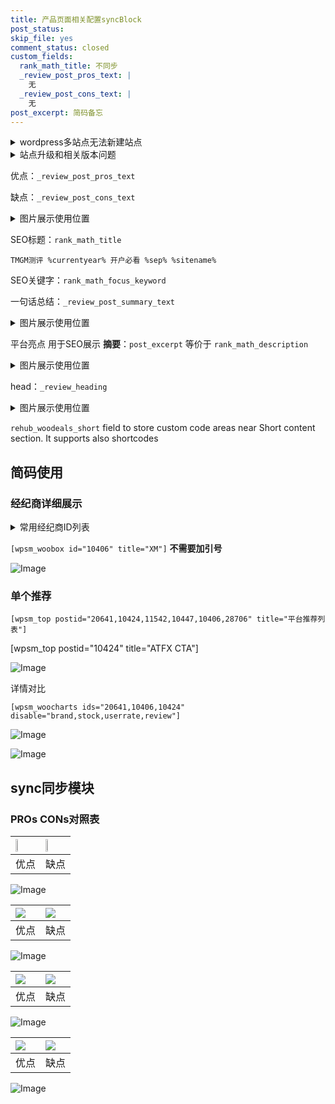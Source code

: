 ```yaml
---
title: 产品页面相关配置syncBlock
post_status: 
skip_file: yes
comment_status: closed
custom_fields:
  rank_math_title: 不同步
  _review_post_pros_text: |
    无
  _review_post_cons_text: |
    无
post_excerpt: 简码备忘
---
```

<details><summary>wordpress多站点无法新建站点</summary>

<li>和报错需要清理cookies一样的原因</li>
<li>wp-config.php里面<code>define( 'SUBDOMAIN_INSTALL', false );//子域名安装</code></li>
<li>新建子站点是用<code>define( 'SUBDOMAIN_INSTALL', true);//子域名安装</code> 完成以后，改成<code>false</code></li>
</details>

<details><summary>站点升级和相关版本问题</summary>

<p>wordpress：5.9.9
woocommerce：7.5.1
出现问题的地方：主题选项里面>><strong>Product layout >>compact style</strong></p>
<p>如何出现没有用过的字段 导致无法保存。先导出配置 然后进行修改，后面再次恢复即可。</p>
<p>出现部分字段无法显示时，需要返回默认布局后，对产品进行保存就好了。</p>
<p></p>
</details>

优点：`_review_post_pros_text`

缺点：`_review_post_cons_text`

<details><summary>图片展示使用位置</summary>

<img src="https://prod-files-secure.s3.us-west-2.amazonaws.com/39ed1227-6d7d-4570-be36-9ccd4a2c4241/f51d3d83-55d4-4bdf-9604-f37ec77ab556/Untitled.png?X-Amz-Algorithm=AWS4-HMAC-SHA256&X-Amz-Content-Sha256=UNSIGNED-PAYLOAD&X-Amz-Credential=ASIAZI2LB466VRHKF7IG%2F20250224%2Fus-west-2%2Fs3%2Faws4_request&X-Amz-Date=20250224T165520Z&X-Amz-Expires=3600&X-Amz-Security-Token=IQoJb3JpZ2luX2VjEPn%2F%2F%2F%2F%2F%2F%2F%2F%2F%2FwEaCXVzLXdlc3QtMiJIMEYCIQCA6MXTjDco5ROA0O%2FgEXffjg2JAF94M1f4xdxTzRde5QIhAKM%2FLtfTcPea9o%2FZZXHn8nscJw0wbb8HYd7A9KfUfhFwKv8DCDIQABoMNjM3NDIzMTgzODA1Igz2EyPDqbVsIFPO3scq3AML%2BEE9HalOX0XrdMlzcfFJE8JvwuTU3s4P6%2BgeOMYkFELK1zsdMzL8SLplillzb58ghNvHGpg5nQkGzZS0X2mej14PmyxGyhDv7zeb8%2FwWxNM6w0Kg4UevbC7nuVIlcVCrlky66UFufn2c%2BZO%2BjuLRLoD7mAXbibPqsCTNqIKi8UPKMAmRl42AtEYK%2BB9SkCuuQhZiLYEl6GzgRc9FlvLkvRZP9kJkGoOn1t7bT9RvL76CoNk53ztFf9wvh3P68BuoQCAYHYpkE5K9XCrHf45ZbH%2BUSnbLnmQSij%2FvwpETCdtnFyKa0hNOofTPnzdo1wIjD8xmgml%2FbkdghcjeAzCZmzljqi4cd58OhiWCb5Ox3Z7dm9gvh6cW1WaFlDH4EQilWXO%2B%2FqaeBjv1%2BrDsbAocypGADc7X7n7E3hgLRrkOeXVKUAyhorT%2BGOPcVE8Lk1VWawT7ND6Gy5k5lAJON02WXsqLo%2BTiaBLZ1B3st0uE2KbEl4vNY6jfh6kruHLJxSfRxL9gH%2BiHMm2bN9As0i7QlOYgqMyHJYJSsYloD31EUwjSfysWkHH6lk9RhNGtt3q2fZbm4COWgUMdImIQSwzFQ%2B3Dpsjefys1MfJ7jRsPZgipuqHD0%2F9joRDPLDDwuvK9BjqkAVsn5eYGgvNdhPhrog63dVY7E3LZcJveh%2BZJ35hqDrESUYeISkyxJ2BfBElEUEXmPjbt2ufIURaKgx8TEF%2FJM5FfExQ2kUjxkwKm4AjqS42NMKXlRGxdJz9%2FKc3LKc5MAnPkLv24TJfAZ3YssJNKMhqG15qDp7DoRioDnYkm38vb1ew6UtQUXZtZ6GFkOcdI92zpuYrb0qjlTIbOJovzzPNkV0mm&X-Amz-Signature=5c4d70640cba6794fd94582069174d136db96b83f9a3b6bf6498772cb5b19aae&X-Amz-SignedHeaders=host&x-id=GetObject" alt="Image">
</details>

SEO标题：`rank_math_title`

`TMGM测评 %currentyear% 开户必看 %sep% %sitename%`

SEO关键字：`rank_math_focus_keyword`

一句话总结：`_review_post_summary_text`

<details><summary>图片展示使用位置</summary>

<img src="https://prod-files-secure.s3.us-west-2.amazonaws.com/39ed1227-6d7d-4570-be36-9ccd4a2c4241/4b96a922-296c-4f4e-8630-d1c870cbce01/Untitled.png?X-Amz-Algorithm=AWS4-HMAC-SHA256&X-Amz-Content-Sha256=UNSIGNED-PAYLOAD&X-Amz-Credential=ASIAZI2LB466WBA3JEKD%2F20250224%2Fus-west-2%2Fs3%2Faws4_request&X-Amz-Date=20250224T165520Z&X-Amz-Expires=3600&X-Amz-Security-Token=IQoJb3JpZ2luX2VjEPn%2F%2F%2F%2F%2F%2F%2F%2F%2F%2FwEaCXVzLXdlc3QtMiJGMEQCIAROOdv27LV%2FpE9M%2BbPw%2B9zSmxXUJnUvvYZ%2FA4Qb2uN0AiAu9%2BWLK5D4rojcpqzr7oQ54c%2B4gEQq7dN0IPPZRwHXBSr%2FAwgxEAAaDDYzNzQyMzE4MzgwNSIMA6e9MGk01fFkA73fKtwDAENmsXbmBdAjfXRCbqRPezS0riCH8TGLT2JLR16Qi3udE%2BnDxHHIqu5E94J4HQr2sX9h0B15p%2F900RiuBK9YPesn8WqJC3%2FPjVeC9MJ5rn3wJJj4Y9KoMQ%2ByIZPM0nKMW%2B%2FSHTyxTjQzt9nlJlmlc5RT9eKcHcxZEBgsSMrE86IYtzm980n2XbE%2FnD0AVZPjA0gfBXF58mb7gjkvrFdn0Z%2Fba9Knb8VWfuAjR6NNbh0yoM9SSeRdXy37B17irJeF2WWn2Qo49XZRL9ZVsLANxd58zzEHhpW3kgpz4s3bdaLVRqSuZFTqBVGCBiKXAuVshQPZDr58eMhkLpZfhc%2BosweG%2FF0m%2BYDYcka65mr05IW8m9KVfnLysKcslxLZTyZgiw8baEUd6M3zqf7IKbBUr7hX%2FipfurBoiyBud0TC%2FFfCPjMHNalfW3loBj80IUR67XL1XqJcBz5x7MXxNqGp9siKj00XXLvJQq7KILpyPhltgITYaD3JhF2%2FTFuZDV60tWs%2F2zwbQkrPgSwBW3LnLgYpQ6%2FpTdVl%2B7rPyP5aRQQKTEzgkNiw8kH9N0DHqDZZ46Z3W8q%2F3RZr0GRFzoVUCeAdV%2B%2BL%2F6uclvn6YH88lAm1IQ%2FzNs2M0hQhZ1EwybvyvQY6pgFJ193faaIJgODSz4E1enSm6i9GoOwJDW2%2F3cxZQI6kmtHAKJf38WsTSmKyOK10DEbKpUoy91iuO8NM7xp6Fj7A3RHJWbzDL2QYMy7Z5XPZdiZ8IOuqH2K20SOwYgufD0%2BFN2S7T0FAb62A6sxA5JmU5N7B0EFPNY2yBcrBuAqqvU3BjgFLB7y0qXm%2BFheKcctzVePadzoz1eRfLbxDfZdd46DN4zAZ&X-Amz-Signature=79af76413510ab88cd9acbd54c3144295426d65d95130c3170eb69506b751156&X-Amz-SignedHeaders=host&x-id=GetObject" alt="Image">
</details>

平台亮点 用于SEO展示 **摘要**：`post_excerpt`  等价于 `rank_math_description`

<details><summary>图片展示使用位置</summary>

<img src="https://prod-files-secure.s3.us-west-2.amazonaws.com/39ed1227-6d7d-4570-be36-9ccd4a2c4241/1ee11f63-b60a-4dfe-a7a7-d58ff23b5d88/Untitled.png?X-Amz-Algorithm=AWS4-HMAC-SHA256&X-Amz-Content-Sha256=UNSIGNED-PAYLOAD&X-Amz-Credential=ASIAZI2LB466VW6SU7GM%2F20250224%2Fus-west-2%2Fs3%2Faws4_request&X-Amz-Date=20250224T165521Z&X-Amz-Expires=3600&X-Amz-Security-Token=IQoJb3JpZ2luX2VjEPn%2F%2F%2F%2F%2F%2F%2F%2F%2F%2FwEaCXVzLXdlc3QtMiJGMEQCIFhf8ELKhFOciuPOKsOTvJqbx0NZiI859U%2Bi10WS0%2FmZAiBjsEualvpU967Ls9TI%2FbLZckOWvSoPlbrF8mIWOpdwiyr%2FAwgyEAAaDDYzNzQyMzE4MzgwNSIMQYJd1dZZDq6RdMLyKtwDXRY7VHpqQu%2BwlmxzKZRaTKq7InynasNuHHXlD6kvE%2FldwHvZ0xfTEJKx%2BejjlSNGx8wWxLPrzxceNxF78%2FI776E0%2BjgIMDl6%2FMfHVLPwv5aKmbnwgxmDFezvqr%2FoWgLeTQtD7GYM1k%2BPxYTS9hAhONlGoXwtW8KZ5XtlHjaiqSlSbQd0feFNQUCkAEI1h3zrrWRbFcsN6IglrMp6H%2Bc6vWzMaxIZ9MNVf8m6uFKWZwL7LQFyZaKszCXpeQXS%2Fxl22dzazgx3Zf0UsqGAgXsDVt6I3o7Pvt9bqPx%2BsyWOH61gBPBhRJpeXmJDB6xG2VEEnEq1AQiT22f6Jlv128DV6hoC%2BGpEwZbvuNF8frxZhg2okKZAlyKhPEvSdv2jEVGxqliFiIVRVHis6v4BYbaPmn5r2KpIg69CfjESf1K1xzc8J0BqdOKBoo8tKkD1co4iSJ3hfLcHBPIU9zijT4KT3VRPGXwFOpmGD5Or0HxwBxFGPJ18JngCurekrQY3x8skQ3pHjDlTCfB5YH4p9V5H2fxyH3YMW%2ByunKfwv7Cw%2FwXv%2FR4DeITN6QosYT3Spe2FSEifQO9qwjGekruOTK45Uw52PTvv7TeS%2FqSujevQ6uS9n2gadU5M6DaWbaww0LvyvQY6pgGO3NKAlYjNVucqOD6FOehw5lPVJI06gHQuRCMVxQ0oH0jxrGqP5EBhdEJfJSs%2FhPaVuwn%2BkWpR6l8fR4vsWY%2BdQ%2Fi3ckrY2PKdWe9WwlCx6QhSbGeVGnB8BipM%2Bz6bXVVBTamByUga9%2BVMv1UWWstV9mQJEq5n5T21EcVDKGyc2yXN5bBKo7%2F8V%2Bro8Lcg1JRb%2BVqP67U0NeaKBgAXHmQMW30c7Y3S&X-Amz-Signature=3736baddc4a8aa440d62da969c13999d066ee9bc837b666a2de7a2bd3d0bae3b&X-Amz-SignedHeaders=host&x-id=GetObject" alt="Image">
<img src="https://prod-files-secure.s3.us-west-2.amazonaws.com/39ed1227-6d7d-4570-be36-9ccd4a2c4241/ad4118b5-78d8-4fbe-801e-3b29b5d99c01/Untitled.png?X-Amz-Algorithm=AWS4-HMAC-SHA256&X-Amz-Content-Sha256=UNSIGNED-PAYLOAD&X-Amz-Credential=ASIAZI2LB466VW6SU7GM%2F20250224%2Fus-west-2%2Fs3%2Faws4_request&X-Amz-Date=20250224T165521Z&X-Amz-Expires=3600&X-Amz-Security-Token=IQoJb3JpZ2luX2VjEPn%2F%2F%2F%2F%2F%2F%2F%2F%2F%2FwEaCXVzLXdlc3QtMiJGMEQCIFhf8ELKhFOciuPOKsOTvJqbx0NZiI859U%2Bi10WS0%2FmZAiBjsEualvpU967Ls9TI%2FbLZckOWvSoPlbrF8mIWOpdwiyr%2FAwgyEAAaDDYzNzQyMzE4MzgwNSIMQYJd1dZZDq6RdMLyKtwDXRY7VHpqQu%2BwlmxzKZRaTKq7InynasNuHHXlD6kvE%2FldwHvZ0xfTEJKx%2BejjlSNGx8wWxLPrzxceNxF78%2FI776E0%2BjgIMDl6%2FMfHVLPwv5aKmbnwgxmDFezvqr%2FoWgLeTQtD7GYM1k%2BPxYTS9hAhONlGoXwtW8KZ5XtlHjaiqSlSbQd0feFNQUCkAEI1h3zrrWRbFcsN6IglrMp6H%2Bc6vWzMaxIZ9MNVf8m6uFKWZwL7LQFyZaKszCXpeQXS%2Fxl22dzazgx3Zf0UsqGAgXsDVt6I3o7Pvt9bqPx%2BsyWOH61gBPBhRJpeXmJDB6xG2VEEnEq1AQiT22f6Jlv128DV6hoC%2BGpEwZbvuNF8frxZhg2okKZAlyKhPEvSdv2jEVGxqliFiIVRVHis6v4BYbaPmn5r2KpIg69CfjESf1K1xzc8J0BqdOKBoo8tKkD1co4iSJ3hfLcHBPIU9zijT4KT3VRPGXwFOpmGD5Or0HxwBxFGPJ18JngCurekrQY3x8skQ3pHjDlTCfB5YH4p9V5H2fxyH3YMW%2ByunKfwv7Cw%2FwXv%2FR4DeITN6QosYT3Spe2FSEifQO9qwjGekruOTK45Uw52PTvv7TeS%2FqSujevQ6uS9n2gadU5M6DaWbaww0LvyvQY6pgGO3NKAlYjNVucqOD6FOehw5lPVJI06gHQuRCMVxQ0oH0jxrGqP5EBhdEJfJSs%2FhPaVuwn%2BkWpR6l8fR4vsWY%2BdQ%2Fi3ckrY2PKdWe9WwlCx6QhSbGeVGnB8BipM%2Bz6bXVVBTamByUga9%2BVMv1UWWstV9mQJEq5n5T21EcVDKGyc2yXN5bBKo7%2F8V%2Bro8Lcg1JRb%2BVqP67U0NeaKBgAXHmQMW30c7Y3S&X-Amz-Signature=d1fb6954574f6669d9cb7bf2a8484654422a0395edb76ca19a3a90938d31985d&X-Amz-SignedHeaders=host&x-id=GetObject" alt="Image">
<img src="https://prod-files-secure.s3.us-west-2.amazonaws.com/39ed1227-6d7d-4570-be36-9ccd4a2c4241/a38cf7c9-a79c-4b64-9e94-13589fe0758b/Untitled.png?X-Amz-Algorithm=AWS4-HMAC-SHA256&X-Amz-Content-Sha256=UNSIGNED-PAYLOAD&X-Amz-Credential=ASIAZI2LB466VW6SU7GM%2F20250224%2Fus-west-2%2Fs3%2Faws4_request&X-Amz-Date=20250224T165521Z&X-Amz-Expires=3600&X-Amz-Security-Token=IQoJb3JpZ2luX2VjEPn%2F%2F%2F%2F%2F%2F%2F%2F%2F%2FwEaCXVzLXdlc3QtMiJGMEQCIFhf8ELKhFOciuPOKsOTvJqbx0NZiI859U%2Bi10WS0%2FmZAiBjsEualvpU967Ls9TI%2FbLZckOWvSoPlbrF8mIWOpdwiyr%2FAwgyEAAaDDYzNzQyMzE4MzgwNSIMQYJd1dZZDq6RdMLyKtwDXRY7VHpqQu%2BwlmxzKZRaTKq7InynasNuHHXlD6kvE%2FldwHvZ0xfTEJKx%2BejjlSNGx8wWxLPrzxceNxF78%2FI776E0%2BjgIMDl6%2FMfHVLPwv5aKmbnwgxmDFezvqr%2FoWgLeTQtD7GYM1k%2BPxYTS9hAhONlGoXwtW8KZ5XtlHjaiqSlSbQd0feFNQUCkAEI1h3zrrWRbFcsN6IglrMp6H%2Bc6vWzMaxIZ9MNVf8m6uFKWZwL7LQFyZaKszCXpeQXS%2Fxl22dzazgx3Zf0UsqGAgXsDVt6I3o7Pvt9bqPx%2BsyWOH61gBPBhRJpeXmJDB6xG2VEEnEq1AQiT22f6Jlv128DV6hoC%2BGpEwZbvuNF8frxZhg2okKZAlyKhPEvSdv2jEVGxqliFiIVRVHis6v4BYbaPmn5r2KpIg69CfjESf1K1xzc8J0BqdOKBoo8tKkD1co4iSJ3hfLcHBPIU9zijT4KT3VRPGXwFOpmGD5Or0HxwBxFGPJ18JngCurekrQY3x8skQ3pHjDlTCfB5YH4p9V5H2fxyH3YMW%2ByunKfwv7Cw%2FwXv%2FR4DeITN6QosYT3Spe2FSEifQO9qwjGekruOTK45Uw52PTvv7TeS%2FqSujevQ6uS9n2gadU5M6DaWbaww0LvyvQY6pgGO3NKAlYjNVucqOD6FOehw5lPVJI06gHQuRCMVxQ0oH0jxrGqP5EBhdEJfJSs%2FhPaVuwn%2BkWpR6l8fR4vsWY%2BdQ%2Fi3ckrY2PKdWe9WwlCx6QhSbGeVGnB8BipM%2Bz6bXVVBTamByUga9%2BVMv1UWWstV9mQJEq5n5T21EcVDKGyc2yXN5bBKo7%2F8V%2Bro8Lcg1JRb%2BVqP67U0NeaKBgAXHmQMW30c7Y3S&X-Amz-Signature=d52721e76cce8696235b37f74ea9c7fa86c226ca40b181ab920d2f6f52839d00&X-Amz-SignedHeaders=host&x-id=GetObject" alt="Image">
<img src="https://prod-files-secure.s3.us-west-2.amazonaws.com/39ed1227-6d7d-4570-be36-9ccd4a2c4241/7da6fc1e-d2ac-42ae-8c75-cb5749aa18f6/Untitled.png?X-Amz-Algorithm=AWS4-HMAC-SHA256&X-Amz-Content-Sha256=UNSIGNED-PAYLOAD&X-Amz-Credential=ASIAZI2LB466VW6SU7GM%2F20250224%2Fus-west-2%2Fs3%2Faws4_request&X-Amz-Date=20250224T165521Z&X-Amz-Expires=3600&X-Amz-Security-Token=IQoJb3JpZ2luX2VjEPn%2F%2F%2F%2F%2F%2F%2F%2F%2F%2FwEaCXVzLXdlc3QtMiJGMEQCIFhf8ELKhFOciuPOKsOTvJqbx0NZiI859U%2Bi10WS0%2FmZAiBjsEualvpU967Ls9TI%2FbLZckOWvSoPlbrF8mIWOpdwiyr%2FAwgyEAAaDDYzNzQyMzE4MzgwNSIMQYJd1dZZDq6RdMLyKtwDXRY7VHpqQu%2BwlmxzKZRaTKq7InynasNuHHXlD6kvE%2FldwHvZ0xfTEJKx%2BejjlSNGx8wWxLPrzxceNxF78%2FI776E0%2BjgIMDl6%2FMfHVLPwv5aKmbnwgxmDFezvqr%2FoWgLeTQtD7GYM1k%2BPxYTS9hAhONlGoXwtW8KZ5XtlHjaiqSlSbQd0feFNQUCkAEI1h3zrrWRbFcsN6IglrMp6H%2Bc6vWzMaxIZ9MNVf8m6uFKWZwL7LQFyZaKszCXpeQXS%2Fxl22dzazgx3Zf0UsqGAgXsDVt6I3o7Pvt9bqPx%2BsyWOH61gBPBhRJpeXmJDB6xG2VEEnEq1AQiT22f6Jlv128DV6hoC%2BGpEwZbvuNF8frxZhg2okKZAlyKhPEvSdv2jEVGxqliFiIVRVHis6v4BYbaPmn5r2KpIg69CfjESf1K1xzc8J0BqdOKBoo8tKkD1co4iSJ3hfLcHBPIU9zijT4KT3VRPGXwFOpmGD5Or0HxwBxFGPJ18JngCurekrQY3x8skQ3pHjDlTCfB5YH4p9V5H2fxyH3YMW%2ByunKfwv7Cw%2FwXv%2FR4DeITN6QosYT3Spe2FSEifQO9qwjGekruOTK45Uw52PTvv7TeS%2FqSujevQ6uS9n2gadU5M6DaWbaww0LvyvQY6pgGO3NKAlYjNVucqOD6FOehw5lPVJI06gHQuRCMVxQ0oH0jxrGqP5EBhdEJfJSs%2FhPaVuwn%2BkWpR6l8fR4vsWY%2BdQ%2Fi3ckrY2PKdWe9WwlCx6QhSbGeVGnB8BipM%2Bz6bXVVBTamByUga9%2BVMv1UWWstV9mQJEq5n5T21EcVDKGyc2yXN5bBKo7%2F8V%2Bro8Lcg1JRb%2BVqP67U0NeaKBgAXHmQMW30c7Y3S&X-Amz-Signature=217a54de9b4c01232cbb880afcfeb1e6d0c42c0661f00b3230d7d8ea91ee9684&X-Amz-SignedHeaders=host&x-id=GetObject" alt="Image">
<img src="https://prod-files-secure.s3.us-west-2.amazonaws.com/39ed1227-6d7d-4570-be36-9ccd4a2c4241/7e97f40a-eaee-47f5-b2f9-475f96808fa7/Untitled.png?X-Amz-Algorithm=AWS4-HMAC-SHA256&X-Amz-Content-Sha256=UNSIGNED-PAYLOAD&X-Amz-Credential=ASIAZI2LB466VW6SU7GM%2F20250224%2Fus-west-2%2Fs3%2Faws4_request&X-Amz-Date=20250224T165521Z&X-Amz-Expires=3600&X-Amz-Security-Token=IQoJb3JpZ2luX2VjEPn%2F%2F%2F%2F%2F%2F%2F%2F%2F%2FwEaCXVzLXdlc3QtMiJGMEQCIFhf8ELKhFOciuPOKsOTvJqbx0NZiI859U%2Bi10WS0%2FmZAiBjsEualvpU967Ls9TI%2FbLZckOWvSoPlbrF8mIWOpdwiyr%2FAwgyEAAaDDYzNzQyMzE4MzgwNSIMQYJd1dZZDq6RdMLyKtwDXRY7VHpqQu%2BwlmxzKZRaTKq7InynasNuHHXlD6kvE%2FldwHvZ0xfTEJKx%2BejjlSNGx8wWxLPrzxceNxF78%2FI776E0%2BjgIMDl6%2FMfHVLPwv5aKmbnwgxmDFezvqr%2FoWgLeTQtD7GYM1k%2BPxYTS9hAhONlGoXwtW8KZ5XtlHjaiqSlSbQd0feFNQUCkAEI1h3zrrWRbFcsN6IglrMp6H%2Bc6vWzMaxIZ9MNVf8m6uFKWZwL7LQFyZaKszCXpeQXS%2Fxl22dzazgx3Zf0UsqGAgXsDVt6I3o7Pvt9bqPx%2BsyWOH61gBPBhRJpeXmJDB6xG2VEEnEq1AQiT22f6Jlv128DV6hoC%2BGpEwZbvuNF8frxZhg2okKZAlyKhPEvSdv2jEVGxqliFiIVRVHis6v4BYbaPmn5r2KpIg69CfjESf1K1xzc8J0BqdOKBoo8tKkD1co4iSJ3hfLcHBPIU9zijT4KT3VRPGXwFOpmGD5Or0HxwBxFGPJ18JngCurekrQY3x8skQ3pHjDlTCfB5YH4p9V5H2fxyH3YMW%2ByunKfwv7Cw%2FwXv%2FR4DeITN6QosYT3Spe2FSEifQO9qwjGekruOTK45Uw52PTvv7TeS%2FqSujevQ6uS9n2gadU5M6DaWbaww0LvyvQY6pgGO3NKAlYjNVucqOD6FOehw5lPVJI06gHQuRCMVxQ0oH0jxrGqP5EBhdEJfJSs%2FhPaVuwn%2BkWpR6l8fR4vsWY%2BdQ%2Fi3ckrY2PKdWe9WwlCx6QhSbGeVGnB8BipM%2Bz6bXVVBTamByUga9%2BVMv1UWWstV9mQJEq5n5T21EcVDKGyc2yXN5bBKo7%2F8V%2Bro8Lcg1JRb%2BVqP67U0NeaKBgAXHmQMW30c7Y3S&X-Amz-Signature=53a2c2db61eace86d367b99d08403ed1c7158de789d17f766407362fcfb03398&X-Amz-SignedHeaders=host&x-id=GetObject" alt="Image">
</details>

head：`_review_heading`

<details><summary>图片展示使用位置</summary>

<img src="https://prod-files-secure.s3.us-west-2.amazonaws.com/39ed1227-6d7d-4570-be36-9ccd4a2c4241/3a4650ad-9887-415c-889a-edd51fa54f27/Untitled.png?X-Amz-Algorithm=AWS4-HMAC-SHA256&X-Amz-Content-Sha256=UNSIGNED-PAYLOAD&X-Amz-Credential=ASIAZI2LB466V2WRCALT%2F20250224%2Fus-west-2%2Fs3%2Faws4_request&X-Amz-Date=20250224T165521Z&X-Amz-Expires=3600&X-Amz-Security-Token=IQoJb3JpZ2luX2VjEPn%2F%2F%2F%2F%2F%2F%2F%2F%2F%2FwEaCXVzLXdlc3QtMiJIMEYCIQCOEj83G1Y0vX6sscPzpF5Jz0mXxq21ZM6%2FjdCjkM2odwIhAKVktn1u%2F%2FPCjyFY%2B97JAcynGrySww8kHqrOmxVyuhirKv8DCDIQABoMNjM3NDIzMTgzODA1IgxBpWWfX06b3MfgF4Aq3AMCkzdrOGDtToO0OPdXMY%2FI09PRvnBlfRbTN8YV7MWkJgjYTiJTuODn%2F08xLd4bDyePqytj1vK0w%2FpT119q7nLOYN%2BOF8W2hKBUq58Xi%2FWrobeJZ2vMcowHZrlnZ4gtj%2BUyKbKwSa63lEVNq8nQiDR%2FAn%2FMETHZQkSLAxf%2Bd5pp9uSiBayuLTmLlJnbXBPv5SeYVpmwGEHBt9Ci57Eh9XNP5dbIZmFB1GmUER5qdFPtgpYJVGjoamv2zSSWiT5yoRDFnZtx8jWIrNO4y8EEbOBHpBZKbrJNLSRoHkzOwydPbvWdy9UV%2BnIcgFpc1SXMTdOjCCCFtxcfrMtkWoO9qlQda%2BMaP9pCK4%2F04%2BQZ6AiNartk9LEBBg7qEKlaOi29MWDX8ZGGUDxaK5oXERFm5qNRsRSbWoEIzcASlZ9%2F5XbkTqiGuOWALMJbhuwzYajXSs4P3%2Fi7tdCu%2F0%2B7y6eZu9nCVtyc7L1QJzNqk4Q7e4Y3w8%2FKAKuHR65zPuRhVOzxOuxC7Y0qI%2BtPpzaGcoWKlZU9oy4c3F6FUHNsHYqqKXp%2BgU5egp7gkLefXxnYsmoW1LEC2KiQrj3KYtbGH8vbYjFtqW2AdHeQhYZu4t7k7crvLLPIk%2FiwvkRYhVDL8DD6uvK9BjqkAVVIIxWZaSDFSZdtl8rgKh2P0ibp2%2FztjfaZvMwrcpYmJvRuAtbvVvhXLNdTlRgriXnZsqiQpc0hikc2BcEO1ESbSw8DSLBD4dju%2B%2BACQEBSFyKvNJ0OtjN0lOTynv8axRBg5PcAAN8lrJwZkJ79B1KFU3a1itiOjRbIOl%2FbADqDMD8726Z2xp%2FMohgGnJB33TS1NIFnFi5WRCWr%2BUWk4cGkoQwy&X-Amz-Signature=e27b6f7f97b5c860220d7a42308799619366359e362cf76ceb73642a390d98bb&X-Amz-SignedHeaders=host&x-id=GetObject" alt="Image">
</details>

`rehub_woodeals_short`	field to store custom code areas near Short content section. It supports also shortcodes



## 简码使用

### 经纪商详细展示

<details><summary>常用经纪商ID列表</summary>

<pre><code class="php">嘉盛 ===> 20641  [wpsm_woobox id="20641" title="嘉盛"]
易信easymarkets ===> 11542  [wpsm_woobox id="11542" title="易信easymarkets"]
ATFX外汇 ===> 10424  [wpsm_woobox id="10424" title="ATFX"]
XM ===> 10406  [wpsm_woobox id="10406" title="XM"]
TMGM ===> 29622  [wpsm_woobox id="29622" title="TMGM"]
HYCM ===> 10447  [wpsm_woobox id="10447" title="HYCM"]
fpmarkets澳福外汇 ===> 20639  [wpsm_woobox id="20639" title="fpmarkets澳福外汇"]</code></pre>
</details>

`[wpsm_woobox id="10406" title="XM"]` **不需要加引号**

![Image](https://prod-files-secure.s3.us-west-2.amazonaws.com/39ed1227-6d7d-4570-be36-9ccd4a2c4241/4f898f9d-0fa7-4e43-acd3-ac6bc7be575a/Untitled.png?X-Amz-Algorithm=AWS4-HMAC-SHA256&X-Amz-Content-Sha256=UNSIGNED-PAYLOAD&X-Amz-Credential=ASIAZI2LB4664RWLXLI6%2F20250224%2Fus-west-2%2Fs3%2Faws4_request&X-Amz-Date=20250224T165519Z&X-Amz-Expires=3600&X-Amz-Security-Token=IQoJb3JpZ2luX2VjEPn%2F%2F%2F%2F%2F%2F%2F%2F%2F%2FwEaCXVzLXdlc3QtMiJGMEQCIFRd88CT%2FSG61%2FY%2FydggLtc1bYoxfgwA8RtKIFVGKpyKAiA4%2FXQEb0jMYz2gRjjbgXKv4ni%2Fnabf0M1uwIpBS7foRCr%2FAwgyEAAaDDYzNzQyMzE4MzgwNSIMRy8Xuh%2BgqFxILrBzKtwD9YD%2Bq19olR06QLurKTce6n4JXq5YcYftLsd6IF9AGlvSEi4OooN1RQSTqOFlyvrj9pBmrXtMg7lAMdxwCr02GpT%2FP3Phy6P%2B9MHwucQXvIidY3SZ0URHoD5lAE67mCuTaLAIaYNPfnj47jgJnEzUJTJ3U0XpaHkh3OgJcDKh%2Fkys9v3WciwKsjwtyivJfernmNBJ96lUkHxsAcQCgqOp0jDkcVOR5AFYBSy7ef%2BihK5BNlQpS23MT4OCgxEX8rZF9Hj1KJvQ1VjhQd8A1Jg9nU9AmiMG%2BTo3XHvp%2BQ4gqm1TUS4VkXOS8a%2Fwq3BNHULiIBIzqZyJ8PeUjFeSzUk8269Yz7%2BwUFp1Y7MFTToV6tkta9mrJ4JSoDwz8t3u0wYymtsPn89%2FRDeTh1czjwx0RMWjMpeYCC92Y%2B0Czc7khXqw%2FQad8kktzWyPVl7TFtVv7iMHxyLBXBZWlv5AuvxwUsI0hdyHysPfFHazJW0OKjkDJ6DrmbRtMXRXtMXRsnXqrDh0JewhUOZd%2BkXz0wiZOxHFuoDkNwh2s6Vk6FIwL%2BmmD%2FmUiLubONEPP4zJmMvS4%2BXxSBb4l4hZ1uNOuuTRXshElQaHfebb6Fw1RVTgQKuMI00yqGoM0EgEKakwsbvyvQY6pgHPo2oQCPWK73LcBivyHwhyVM6PyDWjrhhiVcL6q8JZZyjITiaZ9c%2BPOML83d5y5AUyWRnRgIf3VZY9C83jNAYoiTUms8%2FP0TdkSKjM5%2FfB0481vqRM8Jf9308VEXyTECrcMnTIjb8r4eELtlzrCuLab9bDPVySIpUBmw%2FYNp5Tuq6aV0%2BxvxWJZ4jt%2Fr3PCddwLvrURT%2Fhv7lxK83p9VOo29YsIj48&X-Amz-Signature=c00a4c6c3423f667cb29494f5b27ea61407f4985f9ef3728a45485a884f670ac&X-Amz-SignedHeaders=host&x-id=GetObject)

### 单个推荐
`[wpsm_top postid="20641,10424,11542,10447,10406,28706" title="平台推荐列表"]`

[wpsm_top postid="10424" title="ATFX CTA"]

![Image](https://prod-files-secure.s3.us-west-2.amazonaws.com/39ed1227-6d7d-4570-be36-9ccd4a2c4241/5ac620dc-51a8-48b6-b55d-91f47299193c/Untitled.png?X-Amz-Algorithm=AWS4-HMAC-SHA256&X-Amz-Content-Sha256=UNSIGNED-PAYLOAD&X-Amz-Credential=ASIAZI2LB4664RWLXLI6%2F20250224%2Fus-west-2%2Fs3%2Faws4_request&X-Amz-Date=20250224T165519Z&X-Amz-Expires=3600&X-Amz-Security-Token=IQoJb3JpZ2luX2VjEPn%2F%2F%2F%2F%2F%2F%2F%2F%2F%2FwEaCXVzLXdlc3QtMiJGMEQCIFRd88CT%2FSG61%2FY%2FydggLtc1bYoxfgwA8RtKIFVGKpyKAiA4%2FXQEb0jMYz2gRjjbgXKv4ni%2Fnabf0M1uwIpBS7foRCr%2FAwgyEAAaDDYzNzQyMzE4MzgwNSIMRy8Xuh%2BgqFxILrBzKtwD9YD%2Bq19olR06QLurKTce6n4JXq5YcYftLsd6IF9AGlvSEi4OooN1RQSTqOFlyvrj9pBmrXtMg7lAMdxwCr02GpT%2FP3Phy6P%2B9MHwucQXvIidY3SZ0URHoD5lAE67mCuTaLAIaYNPfnj47jgJnEzUJTJ3U0XpaHkh3OgJcDKh%2Fkys9v3WciwKsjwtyivJfernmNBJ96lUkHxsAcQCgqOp0jDkcVOR5AFYBSy7ef%2BihK5BNlQpS23MT4OCgxEX8rZF9Hj1KJvQ1VjhQd8A1Jg9nU9AmiMG%2BTo3XHvp%2BQ4gqm1TUS4VkXOS8a%2Fwq3BNHULiIBIzqZyJ8PeUjFeSzUk8269Yz7%2BwUFp1Y7MFTToV6tkta9mrJ4JSoDwz8t3u0wYymtsPn89%2FRDeTh1czjwx0RMWjMpeYCC92Y%2B0Czc7khXqw%2FQad8kktzWyPVl7TFtVv7iMHxyLBXBZWlv5AuvxwUsI0hdyHysPfFHazJW0OKjkDJ6DrmbRtMXRXtMXRsnXqrDh0JewhUOZd%2BkXz0wiZOxHFuoDkNwh2s6Vk6FIwL%2BmmD%2FmUiLubONEPP4zJmMvS4%2BXxSBb4l4hZ1uNOuuTRXshElQaHfebb6Fw1RVTgQKuMI00yqGoM0EgEKakwsbvyvQY6pgHPo2oQCPWK73LcBivyHwhyVM6PyDWjrhhiVcL6q8JZZyjITiaZ9c%2BPOML83d5y5AUyWRnRgIf3VZY9C83jNAYoiTUms8%2FP0TdkSKjM5%2FfB0481vqRM8Jf9308VEXyTECrcMnTIjb8r4eELtlzrCuLab9bDPVySIpUBmw%2FYNp5Tuq6aV0%2BxvxWJZ4jt%2Fr3PCddwLvrURT%2Fhv7lxK83p9VOo29YsIj48&X-Amz-Signature=98dd456d7be7198891a0f3055efc14bced544a6a71c1b5c931077d25bdaf7dcc&X-Amz-SignedHeaders=host&x-id=GetObject)

详情对比

`[wpsm_woocharts ids="20641,10406,10424" disable="brand,stock,userrate,review"]`

![Image](https://prod-files-secure.s3.us-west-2.amazonaws.com/39ed1227-6d7d-4570-be36-9ccd4a2c4241/bf3ba45f-b9f3-4295-8aef-b4a495fd25f4/Untitled.png?X-Amz-Algorithm=AWS4-HMAC-SHA256&X-Amz-Content-Sha256=UNSIGNED-PAYLOAD&X-Amz-Credential=ASIAZI2LB4664RWLXLI6%2F20250224%2Fus-west-2%2Fs3%2Faws4_request&X-Amz-Date=20250224T165519Z&X-Amz-Expires=3600&X-Amz-Security-Token=IQoJb3JpZ2luX2VjEPn%2F%2F%2F%2F%2F%2F%2F%2F%2F%2FwEaCXVzLXdlc3QtMiJGMEQCIFRd88CT%2FSG61%2FY%2FydggLtc1bYoxfgwA8RtKIFVGKpyKAiA4%2FXQEb0jMYz2gRjjbgXKv4ni%2Fnabf0M1uwIpBS7foRCr%2FAwgyEAAaDDYzNzQyMzE4MzgwNSIMRy8Xuh%2BgqFxILrBzKtwD9YD%2Bq19olR06QLurKTce6n4JXq5YcYftLsd6IF9AGlvSEi4OooN1RQSTqOFlyvrj9pBmrXtMg7lAMdxwCr02GpT%2FP3Phy6P%2B9MHwucQXvIidY3SZ0URHoD5lAE67mCuTaLAIaYNPfnj47jgJnEzUJTJ3U0XpaHkh3OgJcDKh%2Fkys9v3WciwKsjwtyivJfernmNBJ96lUkHxsAcQCgqOp0jDkcVOR5AFYBSy7ef%2BihK5BNlQpS23MT4OCgxEX8rZF9Hj1KJvQ1VjhQd8A1Jg9nU9AmiMG%2BTo3XHvp%2BQ4gqm1TUS4VkXOS8a%2Fwq3BNHULiIBIzqZyJ8PeUjFeSzUk8269Yz7%2BwUFp1Y7MFTToV6tkta9mrJ4JSoDwz8t3u0wYymtsPn89%2FRDeTh1czjwx0RMWjMpeYCC92Y%2B0Czc7khXqw%2FQad8kktzWyPVl7TFtVv7iMHxyLBXBZWlv5AuvxwUsI0hdyHysPfFHazJW0OKjkDJ6DrmbRtMXRXtMXRsnXqrDh0JewhUOZd%2BkXz0wiZOxHFuoDkNwh2s6Vk6FIwL%2BmmD%2FmUiLubONEPP4zJmMvS4%2BXxSBb4l4hZ1uNOuuTRXshElQaHfebb6Fw1RVTgQKuMI00yqGoM0EgEKakwsbvyvQY6pgHPo2oQCPWK73LcBivyHwhyVM6PyDWjrhhiVcL6q8JZZyjITiaZ9c%2BPOML83d5y5AUyWRnRgIf3VZY9C83jNAYoiTUms8%2FP0TdkSKjM5%2FfB0481vqRM8Jf9308VEXyTECrcMnTIjb8r4eELtlzrCuLab9bDPVySIpUBmw%2FYNp5Tuq6aV0%2BxvxWJZ4jt%2Fr3PCddwLvrURT%2Fhv7lxK83p9VOo29YsIj48&X-Amz-Signature=4efa54806f9dc741df1f7e7a680026edacec07ee541f19b4d89bd81b38dc3834&X-Amz-SignedHeaders=host&x-id=GetObject)

![Image](https://prod-files-secure.s3.us-west-2.amazonaws.com/39ed1227-6d7d-4570-be36-9ccd4a2c4241/30bc56ef-f383-4b48-9768-2ebc9e436ec0/Untitled.png?X-Amz-Algorithm=AWS4-HMAC-SHA256&X-Amz-Content-Sha256=UNSIGNED-PAYLOAD&X-Amz-Credential=ASIAZI2LB4664RWLXLI6%2F20250224%2Fus-west-2%2Fs3%2Faws4_request&X-Amz-Date=20250224T165519Z&X-Amz-Expires=3600&X-Amz-Security-Token=IQoJb3JpZ2luX2VjEPn%2F%2F%2F%2F%2F%2F%2F%2F%2F%2FwEaCXVzLXdlc3QtMiJGMEQCIFRd88CT%2FSG61%2FY%2FydggLtc1bYoxfgwA8RtKIFVGKpyKAiA4%2FXQEb0jMYz2gRjjbgXKv4ni%2Fnabf0M1uwIpBS7foRCr%2FAwgyEAAaDDYzNzQyMzE4MzgwNSIMRy8Xuh%2BgqFxILrBzKtwD9YD%2Bq19olR06QLurKTce6n4JXq5YcYftLsd6IF9AGlvSEi4OooN1RQSTqOFlyvrj9pBmrXtMg7lAMdxwCr02GpT%2FP3Phy6P%2B9MHwucQXvIidY3SZ0URHoD5lAE67mCuTaLAIaYNPfnj47jgJnEzUJTJ3U0XpaHkh3OgJcDKh%2Fkys9v3WciwKsjwtyivJfernmNBJ96lUkHxsAcQCgqOp0jDkcVOR5AFYBSy7ef%2BihK5BNlQpS23MT4OCgxEX8rZF9Hj1KJvQ1VjhQd8A1Jg9nU9AmiMG%2BTo3XHvp%2BQ4gqm1TUS4VkXOS8a%2Fwq3BNHULiIBIzqZyJ8PeUjFeSzUk8269Yz7%2BwUFp1Y7MFTToV6tkta9mrJ4JSoDwz8t3u0wYymtsPn89%2FRDeTh1czjwx0RMWjMpeYCC92Y%2B0Czc7khXqw%2FQad8kktzWyPVl7TFtVv7iMHxyLBXBZWlv5AuvxwUsI0hdyHysPfFHazJW0OKjkDJ6DrmbRtMXRXtMXRsnXqrDh0JewhUOZd%2BkXz0wiZOxHFuoDkNwh2s6Vk6FIwL%2BmmD%2FmUiLubONEPP4zJmMvS4%2BXxSBb4l4hZ1uNOuuTRXshElQaHfebb6Fw1RVTgQKuMI00yqGoM0EgEKakwsbvyvQY6pgHPo2oQCPWK73LcBivyHwhyVM6PyDWjrhhiVcL6q8JZZyjITiaZ9c%2BPOML83d5y5AUyWRnRgIf3VZY9C83jNAYoiTUms8%2FP0TdkSKjM5%2FfB0481vqRM8Jf9308VEXyTECrcMnTIjb8r4eELtlzrCuLab9bDPVySIpUBmw%2FYNp5Tuq6aV0%2BxvxWJZ4jt%2Fr3PCddwLvrURT%2Fhv7lxK83p9VOo29YsIj48&X-Amz-Signature=1997d15e922a1998f2ea10d2675f8ab7c3ab954c227324f6dbac9fc30dea8aa0&X-Amz-SignedHeaders=host&x-id=GetObject)

## sync同步模块

### PROs CONs对照表

| <img src="https://cdn.ifttt.fun/gh/jarlin8/OSS@main/icons/customize/pros.svg" height="auto" width="37.3%"> | <img src="https://cdn.ifttt.fun/gh/jarlin8/OSS@main/icons/customize/cons.svg" height="auto" width="28.8%"> |
| :--- | :--- |
| 优点 | 缺点 |

![Image](https://prod-files-secure.s3.us-west-2.amazonaws.com/39ed1227-6d7d-4570-be36-9ccd4a2c4241/8742b755-dfb5-4004-9a5f-d6e561664bd8/Untitled.png?X-Amz-Algorithm=AWS4-HMAC-SHA256&X-Amz-Content-Sha256=UNSIGNED-PAYLOAD&X-Amz-Credential=ASIAZI2LB4664RWLXLI6%2F20250224%2Fus-west-2%2Fs3%2Faws4_request&X-Amz-Date=20250224T165519Z&X-Amz-Expires=3600&X-Amz-Security-Token=IQoJb3JpZ2luX2VjEPn%2F%2F%2F%2F%2F%2F%2F%2F%2F%2FwEaCXVzLXdlc3QtMiJGMEQCIFRd88CT%2FSG61%2FY%2FydggLtc1bYoxfgwA8RtKIFVGKpyKAiA4%2FXQEb0jMYz2gRjjbgXKv4ni%2Fnabf0M1uwIpBS7foRCr%2FAwgyEAAaDDYzNzQyMzE4MzgwNSIMRy8Xuh%2BgqFxILrBzKtwD9YD%2Bq19olR06QLurKTce6n4JXq5YcYftLsd6IF9AGlvSEi4OooN1RQSTqOFlyvrj9pBmrXtMg7lAMdxwCr02GpT%2FP3Phy6P%2B9MHwucQXvIidY3SZ0URHoD5lAE67mCuTaLAIaYNPfnj47jgJnEzUJTJ3U0XpaHkh3OgJcDKh%2Fkys9v3WciwKsjwtyivJfernmNBJ96lUkHxsAcQCgqOp0jDkcVOR5AFYBSy7ef%2BihK5BNlQpS23MT4OCgxEX8rZF9Hj1KJvQ1VjhQd8A1Jg9nU9AmiMG%2BTo3XHvp%2BQ4gqm1TUS4VkXOS8a%2Fwq3BNHULiIBIzqZyJ8PeUjFeSzUk8269Yz7%2BwUFp1Y7MFTToV6tkta9mrJ4JSoDwz8t3u0wYymtsPn89%2FRDeTh1czjwx0RMWjMpeYCC92Y%2B0Czc7khXqw%2FQad8kktzWyPVl7TFtVv7iMHxyLBXBZWlv5AuvxwUsI0hdyHysPfFHazJW0OKjkDJ6DrmbRtMXRXtMXRsnXqrDh0JewhUOZd%2BkXz0wiZOxHFuoDkNwh2s6Vk6FIwL%2BmmD%2FmUiLubONEPP4zJmMvS4%2BXxSBb4l4hZ1uNOuuTRXshElQaHfebb6Fw1RVTgQKuMI00yqGoM0EgEKakwsbvyvQY6pgHPo2oQCPWK73LcBivyHwhyVM6PyDWjrhhiVcL6q8JZZyjITiaZ9c%2BPOML83d5y5AUyWRnRgIf3VZY9C83jNAYoiTUms8%2FP0TdkSKjM5%2FfB0481vqRM8Jf9308VEXyTECrcMnTIjb8r4eELtlzrCuLab9bDPVySIpUBmw%2FYNp5Tuq6aV0%2BxvxWJZ4jt%2Fr3PCddwLvrURT%2Fhv7lxK83p9VOo29YsIj48&X-Amz-Signature=6eea4d27d9a2bd535c04b5e072b02c461c7cf7cc1165b5f4a1ad4a717216ed79&X-Amz-SignedHeaders=host&x-id=GetObject)

| <img src="https://cdn.ifttt.fun/gh/jarlin8/OSS@main/icons/customize/pros1.svg" height="auto"> | <img src="https://cdn.ifttt.fun/gh/jarlin8/OSS@main/icons/customize/cons1.svg" height="auto"> |
| :--- | :--- |
| 优点 | 缺点 |

![Image](https://prod-files-secure.s3.us-west-2.amazonaws.com/39ed1227-6d7d-4570-be36-9ccd4a2c4241/806358f8-c9c4-4e17-bb35-c6c76a5397a5/Untitled.png?X-Amz-Algorithm=AWS4-HMAC-SHA256&X-Amz-Content-Sha256=UNSIGNED-PAYLOAD&X-Amz-Credential=ASIAZI2LB4664RWLXLI6%2F20250224%2Fus-west-2%2Fs3%2Faws4_request&X-Amz-Date=20250224T165519Z&X-Amz-Expires=3600&X-Amz-Security-Token=IQoJb3JpZ2luX2VjEPn%2F%2F%2F%2F%2F%2F%2F%2F%2F%2FwEaCXVzLXdlc3QtMiJGMEQCIFRd88CT%2FSG61%2FY%2FydggLtc1bYoxfgwA8RtKIFVGKpyKAiA4%2FXQEb0jMYz2gRjjbgXKv4ni%2Fnabf0M1uwIpBS7foRCr%2FAwgyEAAaDDYzNzQyMzE4MzgwNSIMRy8Xuh%2BgqFxILrBzKtwD9YD%2Bq19olR06QLurKTce6n4JXq5YcYftLsd6IF9AGlvSEi4OooN1RQSTqOFlyvrj9pBmrXtMg7lAMdxwCr02GpT%2FP3Phy6P%2B9MHwucQXvIidY3SZ0URHoD5lAE67mCuTaLAIaYNPfnj47jgJnEzUJTJ3U0XpaHkh3OgJcDKh%2Fkys9v3WciwKsjwtyivJfernmNBJ96lUkHxsAcQCgqOp0jDkcVOR5AFYBSy7ef%2BihK5BNlQpS23MT4OCgxEX8rZF9Hj1KJvQ1VjhQd8A1Jg9nU9AmiMG%2BTo3XHvp%2BQ4gqm1TUS4VkXOS8a%2Fwq3BNHULiIBIzqZyJ8PeUjFeSzUk8269Yz7%2BwUFp1Y7MFTToV6tkta9mrJ4JSoDwz8t3u0wYymtsPn89%2FRDeTh1czjwx0RMWjMpeYCC92Y%2B0Czc7khXqw%2FQad8kktzWyPVl7TFtVv7iMHxyLBXBZWlv5AuvxwUsI0hdyHysPfFHazJW0OKjkDJ6DrmbRtMXRXtMXRsnXqrDh0JewhUOZd%2BkXz0wiZOxHFuoDkNwh2s6Vk6FIwL%2BmmD%2FmUiLubONEPP4zJmMvS4%2BXxSBb4l4hZ1uNOuuTRXshElQaHfebb6Fw1RVTgQKuMI00yqGoM0EgEKakwsbvyvQY6pgHPo2oQCPWK73LcBivyHwhyVM6PyDWjrhhiVcL6q8JZZyjITiaZ9c%2BPOML83d5y5AUyWRnRgIf3VZY9C83jNAYoiTUms8%2FP0TdkSKjM5%2FfB0481vqRM8Jf9308VEXyTECrcMnTIjb8r4eELtlzrCuLab9bDPVySIpUBmw%2FYNp5Tuq6aV0%2BxvxWJZ4jt%2Fr3PCddwLvrURT%2Fhv7lxK83p9VOo29YsIj48&X-Amz-Signature=7cdcddc56bc23ab353bd2463be394be21a19878e4dcc8a6118c84a940bdd45d7&X-Amz-SignedHeaders=host&x-id=GetObject)

| <img src="https://cdn.ifttt.fun/gh/jarlin8/OSS@main/icons/customize/pros2.svg" height="auto"> | <img src="https://cdn.ifttt.fun/gh/jarlin8/OSS@main/icons/customize/cons2.svg" height="auto"> |
| :--- | :--- |
| 优点 | 缺点 |

![Image](https://prod-files-secure.s3.us-west-2.amazonaws.com/39ed1227-6d7d-4570-be36-9ccd4a2c4241/a9245ec9-70dd-4005-b534-0d54315fc5f3/Untitled.png?X-Amz-Algorithm=AWS4-HMAC-SHA256&X-Amz-Content-Sha256=UNSIGNED-PAYLOAD&X-Amz-Credential=ASIAZI2LB4664RWLXLI6%2F20250224%2Fus-west-2%2Fs3%2Faws4_request&X-Amz-Date=20250224T165519Z&X-Amz-Expires=3600&X-Amz-Security-Token=IQoJb3JpZ2luX2VjEPn%2F%2F%2F%2F%2F%2F%2F%2F%2F%2FwEaCXVzLXdlc3QtMiJGMEQCIFRd88CT%2FSG61%2FY%2FydggLtc1bYoxfgwA8RtKIFVGKpyKAiA4%2FXQEb0jMYz2gRjjbgXKv4ni%2Fnabf0M1uwIpBS7foRCr%2FAwgyEAAaDDYzNzQyMzE4MzgwNSIMRy8Xuh%2BgqFxILrBzKtwD9YD%2Bq19olR06QLurKTce6n4JXq5YcYftLsd6IF9AGlvSEi4OooN1RQSTqOFlyvrj9pBmrXtMg7lAMdxwCr02GpT%2FP3Phy6P%2B9MHwucQXvIidY3SZ0URHoD5lAE67mCuTaLAIaYNPfnj47jgJnEzUJTJ3U0XpaHkh3OgJcDKh%2Fkys9v3WciwKsjwtyivJfernmNBJ96lUkHxsAcQCgqOp0jDkcVOR5AFYBSy7ef%2BihK5BNlQpS23MT4OCgxEX8rZF9Hj1KJvQ1VjhQd8A1Jg9nU9AmiMG%2BTo3XHvp%2BQ4gqm1TUS4VkXOS8a%2Fwq3BNHULiIBIzqZyJ8PeUjFeSzUk8269Yz7%2BwUFp1Y7MFTToV6tkta9mrJ4JSoDwz8t3u0wYymtsPn89%2FRDeTh1czjwx0RMWjMpeYCC92Y%2B0Czc7khXqw%2FQad8kktzWyPVl7TFtVv7iMHxyLBXBZWlv5AuvxwUsI0hdyHysPfFHazJW0OKjkDJ6DrmbRtMXRXtMXRsnXqrDh0JewhUOZd%2BkXz0wiZOxHFuoDkNwh2s6Vk6FIwL%2BmmD%2FmUiLubONEPP4zJmMvS4%2BXxSBb4l4hZ1uNOuuTRXshElQaHfebb6Fw1RVTgQKuMI00yqGoM0EgEKakwsbvyvQY6pgHPo2oQCPWK73LcBivyHwhyVM6PyDWjrhhiVcL6q8JZZyjITiaZ9c%2BPOML83d5y5AUyWRnRgIf3VZY9C83jNAYoiTUms8%2FP0TdkSKjM5%2FfB0481vqRM8Jf9308VEXyTECrcMnTIjb8r4eELtlzrCuLab9bDPVySIpUBmw%2FYNp5Tuq6aV0%2BxvxWJZ4jt%2Fr3PCddwLvrURT%2Fhv7lxK83p9VOo29YsIj48&X-Amz-Signature=1527e1abce47365afefe3387093c55e71e563a836dba49ac6b044f7871161725&X-Amz-SignedHeaders=host&x-id=GetObject)

| <img src="https://cdn.ifttt.fun/gh/jarlin8/OSS@main/icons/customize/pros3.svg" height="auto"> | <img src="https://cdn.ifttt.fun/gh/jarlin8/OSS@main/icons/customize/cons3.svg" height="auto"> |
| :--- | :--- |
| 优点 | 缺点 |

![Image](https://prod-files-secure.s3.us-west-2.amazonaws.com/39ed1227-6d7d-4570-be36-9ccd4a2c4241/e1e580a2-2e5c-4780-9ff4-19c318fc2284/Untitled.png?X-Amz-Algorithm=AWS4-HMAC-SHA256&X-Amz-Content-Sha256=UNSIGNED-PAYLOAD&X-Amz-Credential=ASIAZI2LB4664RWLXLI6%2F20250224%2Fus-west-2%2Fs3%2Faws4_request&X-Amz-Date=20250224T165519Z&X-Amz-Expires=3600&X-Amz-Security-Token=IQoJb3JpZ2luX2VjEPn%2F%2F%2F%2F%2F%2F%2F%2F%2F%2FwEaCXVzLXdlc3QtMiJGMEQCIFRd88CT%2FSG61%2FY%2FydggLtc1bYoxfgwA8RtKIFVGKpyKAiA4%2FXQEb0jMYz2gRjjbgXKv4ni%2Fnabf0M1uwIpBS7foRCr%2FAwgyEAAaDDYzNzQyMzE4MzgwNSIMRy8Xuh%2BgqFxILrBzKtwD9YD%2Bq19olR06QLurKTce6n4JXq5YcYftLsd6IF9AGlvSEi4OooN1RQSTqOFlyvrj9pBmrXtMg7lAMdxwCr02GpT%2FP3Phy6P%2B9MHwucQXvIidY3SZ0URHoD5lAE67mCuTaLAIaYNPfnj47jgJnEzUJTJ3U0XpaHkh3OgJcDKh%2Fkys9v3WciwKsjwtyivJfernmNBJ96lUkHxsAcQCgqOp0jDkcVOR5AFYBSy7ef%2BihK5BNlQpS23MT4OCgxEX8rZF9Hj1KJvQ1VjhQd8A1Jg9nU9AmiMG%2BTo3XHvp%2BQ4gqm1TUS4VkXOS8a%2Fwq3BNHULiIBIzqZyJ8PeUjFeSzUk8269Yz7%2BwUFp1Y7MFTToV6tkta9mrJ4JSoDwz8t3u0wYymtsPn89%2FRDeTh1czjwx0RMWjMpeYCC92Y%2B0Czc7khXqw%2FQad8kktzWyPVl7TFtVv7iMHxyLBXBZWlv5AuvxwUsI0hdyHysPfFHazJW0OKjkDJ6DrmbRtMXRXtMXRsnXqrDh0JewhUOZd%2BkXz0wiZOxHFuoDkNwh2s6Vk6FIwL%2BmmD%2FmUiLubONEPP4zJmMvS4%2BXxSBb4l4hZ1uNOuuTRXshElQaHfebb6Fw1RVTgQKuMI00yqGoM0EgEKakwsbvyvQY6pgHPo2oQCPWK73LcBivyHwhyVM6PyDWjrhhiVcL6q8JZZyjITiaZ9c%2BPOML83d5y5AUyWRnRgIf3VZY9C83jNAYoiTUms8%2FP0TdkSKjM5%2FfB0481vqRM8Jf9308VEXyTECrcMnTIjb8r4eELtlzrCuLab9bDPVySIpUBmw%2FYNp5Tuq6aV0%2BxvxWJZ4jt%2Fr3PCddwLvrURT%2Fhv7lxK83p9VOo29YsIj48&X-Amz-Signature=582a2a2ee2e5d14419cc3fd0e28a339977f14ffde6d79a99ceb86961b4469dd3&X-Amz-SignedHeaders=host&x-id=GetObject)